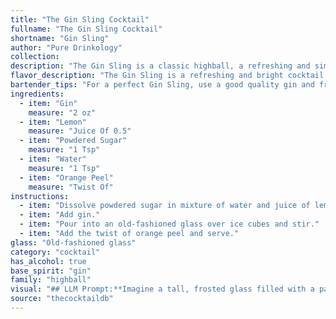 ```yaml
---
title: "The Gin Sling Cocktail"
fullname: "The Gin Sling Cocktail"
shortname: "Gin Sling"
author: "Pure Drinkology"
collection:
description: "The Gin Sling is a classic highball, a refreshing and simple cocktail family favored for its tall, chilled form. It's believed to have originated in 18th-century India, where gin was mixed with local ingredients for a thirst-quenching drink. "
flavor_description: "The Gin Sling is a refreshing and bright cocktail. The gin's botanicals shine through with a juniper-forward character, balanced by tart lemon juice and a touch of sweetness from the powdered sugar.  The water adds a light, crisp mouthfeel, while the orange peel offers a subtle citrus aroma. This classic drink is crisp and clean, perfect for a hot day. "
bartender_tips: "For a perfect Gin Sling, use a good quality gin and freshly squeezed lemon juice.  Dissolve the powdered sugar in the water to make a simple syrup, ensuring it's fully dissolved before adding to the gin and juice.  Gently muddle the orange peel to release its oils before adding it to the cocktail.  Serve over ice in a tall glass, garnished with a twist of orange peel. "
ingredients:
  - item: "Gin"
    measure: "2 oz"
  - item: "Lemon"
    measure: "Juice Of 0.5"
  - item: "Powdered Sugar"
    measure: "1 Tsp"
  - item: "Water"
    measure: "1 Tsp"
  - item: "Orange Peel"
    measure: "Twist Of"
instructions:
  - item: "Dissolve powdered sugar in mixture of water and juice of lemon."
  - item: "Add gin."
  - item: "Pour into an old-fashioned glass over ice cubes and stir."
  - item: "Add the twist of orange peel and serve."
glass: "Old-fashioned glass"
category: "cocktail"
has_alcohol: true
base_spirit: "gin"
family: "highball"
visual: "## LLM Prompt:**Imagine a tall, frosted glass filled with a pale, shimmering liquid. Describe the Gin Sling's appearance, paying attention to:*** **Color:**  Is the liquid clear, slightly cloudy, or tinged with a subtle yellow hue? * **Texture:** Does the drink appear light and refreshing, or thick and syrupy? * **Garnish:**  The orange peel adds a vibrant splash of color. Describe its shape and how it rests on the rim of the glass. * **Overall Impression:** What feeling does the drink evoke? Is it sophisticated, refreshing, or invitingly classic? **Bonus:** Include details like condensation on the glass and any subtle bubbles rising from the depths. "
source: "thecocktaildb"
---
```


